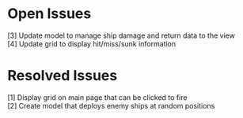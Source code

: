 ﻿# Open Issues
[3] Update model to manage ship damage and return data to the view\
[4] Update grid to display hit/miss/sunk information

# Resolved Issues
[1] Display grid on main page that can be clicked to fire\
[2] Create model that deploys enemy ships at random positions